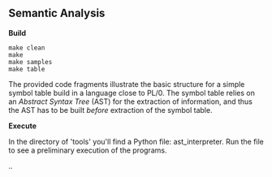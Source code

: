 
## Semantic Analysis

__Build__

```shell
make clean
make
make samples
make table
```

The provided code fragments illustrate the basic structure for a simple symbol table build in a
language close to PL/0. The symbol table relies on an *Abstract Syntax Tree* (AST) for the extraction
of information, and thus the AST has to be built *before* extraction of the symbol table.

__Execute__

In the directory of 'tools' you'll find a Python file: ast_interpreter.
Run the file to see a preliminary execution of the programs.


..


